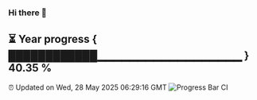 ### Hi there 👋
⏳ Year progress { ████████████▁▁▁▁▁▁▁▁▁▁▁▁▁▁▁▁▁▁ } 40.35 %
---
⏰ Updated on Wed, 28 May 2025 06:29:16 GMT
![Progress Bar CI](https://github.com/liununu/liununu/workflows/Progress%20Bar%20CI/badge.svg)
